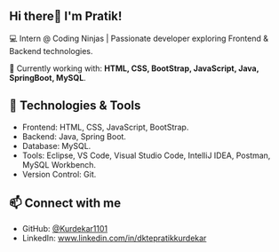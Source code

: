 ## Hi there👋 I'm Pratik!
💻 Intern @ Coding Ninjas | Passionate developer exploring Frontend & Backend technologies.

🌱 Currently working with: **HTML, CSS, BootStrap, JavaScript, Java, SpringBoot, MySQL**.

## 🔧 Technologies & Tools
- Frontend: HTML, CSS, JavaScript, BootStrap.
- Backend: Java, Spring Boot.
- Database: MySQL.
- Tools: Eclipse, VS Code, Visual Studio Code, IntelliJ IDEA, Postman, MySQL Workbench.
- Version Control: Git.

## 📫 Connect with me  
- GitHub: [@Kurdekar1101](https://github.com/Kurdekar1101)  
- LinkedIn: www.linkedin.com/in/dktepratikkurdekar
